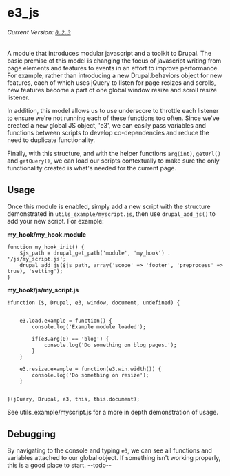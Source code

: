 e3_js
========

###### Current Version: [``` 0.2.3 ```](https://github.com/rgkimball/e3_js/releases/latest)


A module that introduces modular javascript and a toolkit to Drupal. The basic premise of this model is changing the focus of javascript writing from page elements and features to events in an effort to improve performance. For example, rather than introducing a new Drupal.behaviors object for new features, each of which uses jQuery to listen for page resizes and scrolls, new features become a part of one global window resize and scroll resize listener. 

In addition, this model allows us to use underscore to throttle each listener to ensure we're not running each of these functions too often. Since we've created a new global JS object, 'e3', we can easily pass variables and functions between scripts to develop co-dependencies and reduce the need to duplicate functionality. 

Finally, with this structure, and with the helper functions ```arg(int)```, ```getUrl()``` and 	```getQuery()```, we can load our scripts contextually to make sure the only functionality created is what's needed for the current page.

## Usage

Once this module is enabled, simply add a new script with the structure demonstrated in ```utils_example/myscript.js```, then use ```drupal_add_js()``` to add your new script. For example:

**my_hook/my_hook.module**

```
function my_hook_init() {
	$js_path = drupal_get_path('module', 'my_hook') . '/js/my_script.js';
	drupal_add_js($js_path, array('scope' => 'footer', 'preprocess' => true), 'setting');
}
```

**my_hook/js/my_script.js**

```
!function ($, Drupal, e3, window, document, undefined) {


	e3.load.example = function() {
		console.log('Example module loaded');
		
		if(e3.arg(0) == 'blog') {
			console.log('Do something on blog pages.');
		}
	}
	
	e3.resize.example = function(e3.win.width()) {
		console.log('Do something on resize');
	}


}(jQuery, Drupal, e3, this, this.document);
```

See utils_example/myscript.js for a more in depth demonstration of usage.

## Debugging

By navigating to the console and typing ```e3```, we can see all functions and variables attached to our global object. If something isn't working properly, this is a good place to start. --todo--